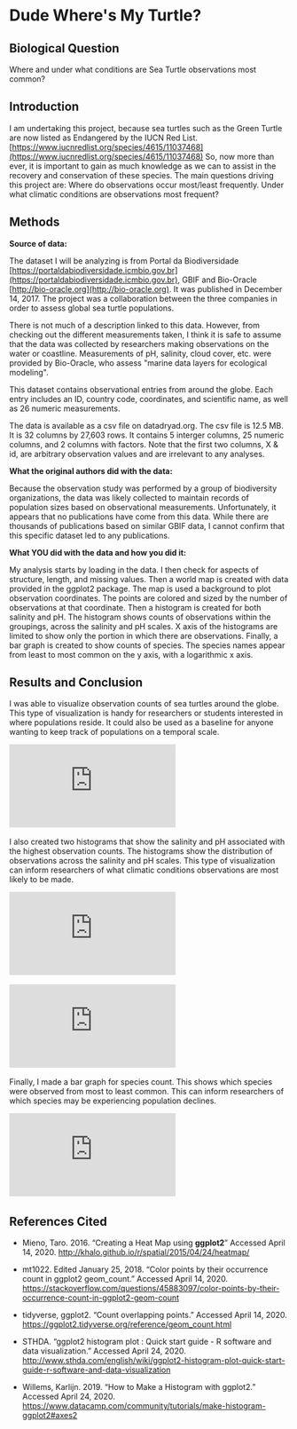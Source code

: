 # **Dude Where's My Turtle?**

## **Biological Question**
Where and under what conditions are Sea Turtle observations most common?

## **Introduction**

I am undertaking this project, because sea turtles such as the Green Turtle are now listed as Endangered by the IUCN Red List.[https://www.iucnredlist.org/species/4615/11037468](https://www.iucnredlist.org/species/4615/11037468)  So, now more than ever, it is important to gain as much knowledge as we can to assist in the recovery and conservation of these species.
The main questions driving this project are: Where do observations occur most/least frequently. Under what climatic conditions are observations most frequent?

## **Methods**
**Source of data:**

The dataset I will be analyzing is from Portal da Biodiversidade [https://portaldabiodiversidade.icmbio.gov.br](https://portaldabiodiversidade.icmbio.gov.br), GBIF and Bio-Oracle [http://bio-oracle.org](http://bio-oracle.org). It was published in December 14, 2017. The project was a collaboration between the three companies in order to assess global sea turtle populations.

There is not much of a description linked to this data. However, from checking out the different measurements taken, I think it is safe to assume that the data was collected by researchers making observations on the water or coastline. Measurements of pH, salinity, cloud cover, etc. were provided by Bio-Oracle, who assess "marine data layers for ecological modeling".

This dataset contains observational entries from around the globe. Each entry includes an ID, country code, coordinates, and scientific name, as well as 26 numeric measurements.

The data is available as a csv file on datadryad.org. The csv file is 12.5 MB. It is 32 columns by 27,603 rows. It contains 5 interger columns, 25 numeric columns, and 2 columns with factors. Note that the first two columns, X & id, are arbitrary observation values and are irrelevant to any analyses.


**What the original authors did with the data:**

Because the observation study was performed by a group of biodiversity organizations, the data was likely collected to maintain records of population sizes based on observational measurements. Unfortunately, it appears that no publications have come from this data. While there are thousands of publications based on similar GBIF data, I cannot confirm that this specific dataset led to any publications.


**What YOU did with the data and how you did it:**

My analysis starts by loading in the data. I then check for aspects of structure, length, and missing values. Then a world map is created with data provided in the ggplot2 package. The map is used a background to plot observation coordinates. The points are colored and sized by the number of observations at that coordinate. Then a histogram is created for both salinity and pH. The histogram shows counts of observations within the groupings, across the salinity and pH scales. X axis of the histograms are limited to show only the portion in which there are observations. Finally, a bar graph is created to show counts of species. The species names appear from least to most common on the y axis, with a logarithmic x axis.


## **Results and Conclusion**

I was able to visualize observation counts of sea turtles around the globe. This type of visualization is handy for researchers or students interested in where populations reside. It could also be used as a baseline for anyone wanting to keep track of populations on a temporal scale.

![World Map](https://github.com/Zach-git/CompBioLabsAndHomework/blob/master/FinalProject/WorldMap.pdf)


I also created two histograms that show the salinity and pH associated with the highest observation counts. The histograms show the distribution of observations across the salinity and pH scales. This type of visualization can inform researchers of what climatic conditions observations are most likely to be made.

![Salinity Histogram](https://github.com/Zach-git/CompBioLabsAndHomework/blob/master/FinalProject/SalinityHistogram.pdf)

![pH Histogram](https://github.com/Zach-git/CompBioLabsAndHomework/blob/master/FinalProject/pHHistogram.pdf)


Finally, I made a bar graph for species count. This shows which species were observed from most to least common. This can inform researchers of which species may be experiencing population declines.

![Species Bar Graph](https://github.com/Zach-git/CompBioLabsAndHomework/blob/master/FinalProject/SpeciesBarplot.pdf)





## **References Cited**
* Mieno, Taro. 2016. “Creating a Heat Map using **ggplot2**” Accessed April 14, 2020. http://khalo.github.io/r/spatial/2015/04/24/heatmap/

* mt1022. Edited January 25, 2018. “Color points by their occurrence count in ggplot2 geom_count.” Accessed April 14, 2020. https://stackoverflow.com/questions/45883097/color-points-by-their-occurrence-count-in-ggplot2-geom-count

* tidyverse, ggplot2. “Count overlapping points.” Accessed April 14, 2020. https://ggplot2.tidyverse.org/reference/geom_count.html

* STHDA. “ggplot2 histogram plot : Quick start guide - R software and data visualization.” Accessed April 24, 2020. http://www.sthda.com/english/wiki/ggplot2-histogram-plot-quick-start-guide-r-software-and-data-visualization

* Willems, Karlijn. 2019. “How to Make a Histogram with ggplot2.” Accessed April 24, 2020. https://www.datacamp.com/community/tutorials/make-histogram-ggplot2#axes2
